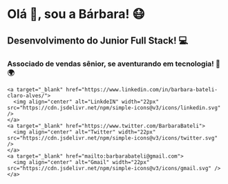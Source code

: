 # Olá 👋, sou a Bárbara!  😷
## Desenvolvimento do Junior Full Stack! 💻
### Associado de vendas sênior, se aventurando em tecnologia! 📱 🌍

```
<a target="_blank" href="https://www.linkedin.com/in/barbara-bateli-claro-alves/">
  <img align="center" alt="LinkdeIN" width="22px" src="https://cdn.jsdelivr.net/npm/simple-icons@v3/icons/linkedin.svg" />
</a>
<a target="_blank" href="https://www.twitter.com/BarbaraBateli">
  <img align="center" alt="Twitter" width="22px" src="https://cdn.jsdelivr.net/npm/simple-icons@v3/icons/twitter.svg" />
</a>
<a target="_blank" href="mailto:barbarabateli@gmail.com">
  <img align="center" alt="Gmail" width="22px" src="https://cdn.jsdelivr.net/npm/simple-icons@v3/icons/gmail.svg" />
</a>
```

<!--
**BarbaraBateli/BarbaraBateli** is a ✨ _special_ ✨ repository because its `README.md` (this file) appears on your GitHub profile.

Here are some ideas to get you started:

- 🔭 I’m currently working on ...
- 🌱 I’m currently learning ...
- 👯 I’m looking to collaborate on ...
- 🤔 I’m looking for help with ...
- 💬 Ask me about ...
- 📫 How to reach me: ...
- 😄 Pronouns: ...
- ⚡ Fun fact: ...
-->
